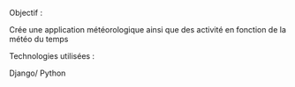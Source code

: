 Objectif : 

Crée une application météorologique ainsi que des activité en fonction de la météo du temps 

Technologies utilisées : 

Django/ Python
